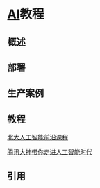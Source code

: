 # [AI]()教程

## 概述



## 部署


## 生产案例



## 教程

[北大人工智能前沿课程](https://ke.qq.com/course/214421)

[腾讯大神带你走进人工智能时代](https://ke.qq.com/course/202779)



## 引用


[]()

[]()

[]()
